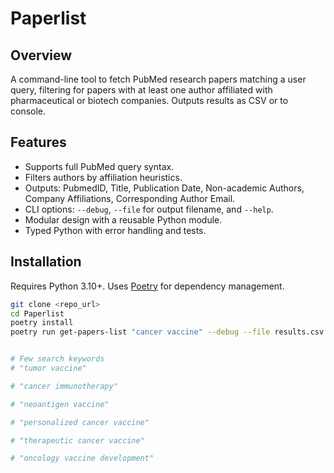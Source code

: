 # Paperlist

## Overview
A command-line tool to fetch PubMed research papers matching a user query, filtering for papers with at least one author affiliated with pharmaceutical or biotech companies. Outputs results as CSV or to console.

## Features
- Supports full PubMed query syntax.
- Filters authors by affiliation heuristics.
- Outputs: PubmedID, Title, Publication Date, Non-academic Authors, Company Affiliations, Corresponding Author Email.
- CLI options: `--debug`, `--file` for output filename, and `--help`.
- Modular design with a reusable Python module.
- Typed Python with error handling and tests.

## Installation
Requires Python 3.10+. Uses [Poetry](https://python-poetry.org/) for dependency management.

```bash
git clone <repo_url>
cd Paperlist
poetry install
poetry run get-papers-list "cancer vaccine" --debug --file results.csv


# Few search keywords
# "tumor vaccine"

# "cancer immunotherapy"

# "neoantigen vaccine"

# "personalized cancer vaccine"

# "therapeutic cancer vaccine"

# "oncology vaccine development"